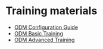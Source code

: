 # Training materials

- [ODM Configuration Guide](training-materials/odm-configuration-guide.pdf)
- [ODM Basic Training](training-materials/odm-basic-training.pdf)
- [ODM Advanced Training](training-materials/odm-advanced-training.pdf)
